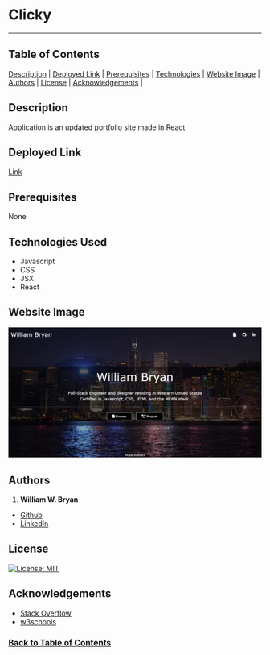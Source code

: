 # Clicky

----------------------

## Table of Contents

[Description](#Description) |
[Deployed Link](#Deployed-Link) |
[Prerequisites](#Prerequisites) |
[Technologies](#Technologies-Used) |
[Website Image](#Website-Image) |
[Authors](#Authors) |
[License](#License) |
[Acknowledgements](#Acknowledgements) |

## Description

Application is an updated portfolio site made in React

## Deployed Link

[Link](https://weilibryan.github.io/React-Portfollio/)

## Prerequisites

None

## Technologies Used

- Javascript
- CSS
- JSX
- React

## Website Image

![Website Image](./public/assets/webpage.png)

## Authors

1. **William W. Bryan**

- [Github](https://github.com/WeiLiBryan)
- [LinkedIn](https://www.linkedin.com/in/william-bryan-72730019a/)

## License

[![License: MIT](https://img.shields.io/badge/License-MIT-yellow.svg)](https://opensource.org/licenses/MIT)

## Acknowledgements

- [Stack Overflow](https://stackoverflow.com)
- [w3schools](https://w3schools.com)

### [Back to Table of Contents](#table-of-contents)
